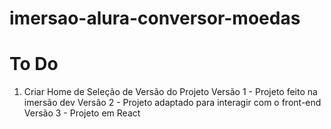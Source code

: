 # imersao-alura-conversor-moedas

# To Do

1. Criar Home de Seleção de Versão do Projeto
  Versão 1 - Projeto feito na imersão dev
  Versão 2 - Projeto adaptado para interagir com o front-end
  Versão 3 - Projeto em React
